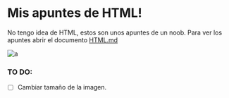 # Mis apuntes de HTML!
No tengo idea de HTML, estos son unos apuntes de un noob.
Para ver los apuntes abrir el documento [HTML.md](https://github.com/patosaid/Apuntes_html_basico/blob/master/HTML.md)

![a](https://proxy.duckduckgo.com/iu/?u=http%3A%2F%2Fwww.decalserpent.com%2Fassets%2Fimages%2Fdecals%25201-500%2FSP-00427-black.jpg&f=50x)

### TO DO: 
- [ ] Cambiar tamaño de la imagen.

